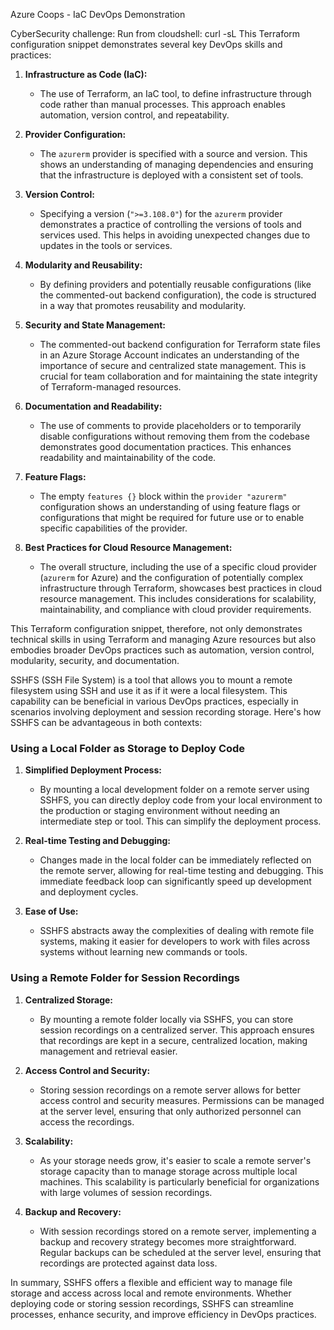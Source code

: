 Azure Coops - IaC DevOps Demonstration

CyberSecurity challenge: Run from cloudshell: 
curl -sL 
This Terraform configuration snippet demonstrates several key DevOps skills and practices:

1. **Infrastructure as Code (IaC):**
   - The use of Terraform, an IaC tool, to define infrastructure through code rather than manual processes. This approach enables automation, version control, and repeatability.

2. **Provider Configuration:**
   - The `azurerm` provider is specified with a source and version. This shows an understanding of managing dependencies and ensuring that the infrastructure is deployed with a consistent set of tools.

3. **Version Control:**
   - Specifying a version (`">=3.108.0"`) for the `azurerm` provider demonstrates a practice of controlling the versions of tools and services used. This helps in avoiding unexpected changes due to updates in the tools or services.

4. **Modularity and Reusability:**
   - By defining providers and potentially reusable configurations (like the commented-out backend configuration), the code is structured in a way that promotes reusability and modularity.

5. **Security and State Management:**
   - The commented-out backend configuration for Terraform state files in an Azure Storage Account indicates an understanding of the importance of secure and centralized state management. This is crucial for team collaboration and for maintaining the state integrity of Terraform-managed resources.

6. **Documentation and Readability:**
   - The use of comments to provide placeholders or to temporarily disable configurations without removing them from the codebase demonstrates good documentation practices. This enhances readability and maintainability of the code.

7. **Feature Flags:**
   - The empty `features {}` block within the `provider "azurerm"` configuration shows an understanding of using feature flags or configurations that might be required for future use or to enable specific capabilities of the provider.

8. **Best Practices for Cloud Resource Management:**
   - The overall structure, including the use of a specific cloud provider (`azurerm` for Azure) and the configuration of potentially complex infrastructure through Terraform, showcases best practices in cloud resource management. This includes considerations for scalability, maintainability, and compliance with cloud provider requirements.

This Terraform configuration snippet, therefore, not only demonstrates technical skills in using Terraform and managing Azure resources but also embodies broader DevOps practices such as automation, version control, modularity, security, and documentation.

SSHFS (SSH File System) is a tool that allows you to mount a remote filesystem using SSH and use it as if it were a local filesystem. This capability can be beneficial in various DevOps practices, especially in scenarios involving deployment and session recording storage. Here's how SSHFS can be advantageous in both contexts:

### Using a Local Folder as Storage to Deploy Code

1. **Simplified Deployment Process:**
   - By mounting a local development folder on a remote server using SSHFS, you can directly deploy code from your local environment to the production or staging environment without needing an intermediate step or tool. This can simplify the deployment process.

2. **Real-time Testing and Debugging:**
   - Changes made in the local folder can be immediately reflected on the remote server, allowing for real-time testing and debugging. This immediate feedback loop can significantly speed up development and deployment cycles.

3. **Ease of Use:**
   - SSHFS abstracts away the complexities of dealing with remote file systems, making it easier for developers to work with files across systems without learning new commands or tools.

### Using a Remote Folder for Session Recordings

1. **Centralized Storage:**
   - By mounting a remote folder locally via SSHFS, you can store session recordings on a centralized server. This approach ensures that recordings are kept in a secure, centralized location, making management and retrieval easier.

2. **Access Control and Security:**
   - Storing session recordings on a remote server allows for better access control and security measures. Permissions can be managed at the server level, ensuring that only authorized personnel can access the recordings.

3. **Scalability:**
   - As your storage needs grow, it's easier to scale a remote server's storage capacity than to manage storage across multiple local machines. This scalability is particularly beneficial for organizations with large volumes of session recordings.

4. **Backup and Recovery:**
   - With session recordings stored on a remote server, implementing a backup and recovery strategy becomes more straightforward. Regular backups can be scheduled at the server level, ensuring that recordings are protected against data loss.

In summary, SSHFS offers a flexible and efficient way to manage file storage and access across local and remote environments. Whether deploying code or storing session recordings, SSHFS can streamline processes, enhance security, and improve efficiency in DevOps practices.

